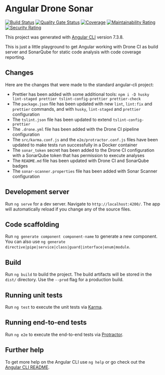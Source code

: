 # Angular Drone Sonar

[![Build Status](https://drone.jmerle.dev/api/badges/jmerle/angular-drone-sonar/status.svg)](https://drone.jmerle.dev/jmerle/angular-drone-sonar)
[![Quality Gate Status](https://sonar.jmerle.dev/api/project_badges/measure?project=jmerle%3Aangular-drone-sonar&metric=alert_status)](https://sonar.jmerle.dev/dashboard?id=jmerle%3Aangular-drone-sonar)
[![Coverage](https://sonar.jmerle.dev/api/project_badges/measure?project=jmerle%3Aangular-drone-sonar&metric=coverage)](https://sonar.jmerle.dev/dashboard?id=jmerle%3Aangular-drone-sonar)
[![Maintainability Rating](https://sonar.jmerle.dev/api/project_badges/measure?project=jmerle%3Aangular-drone-sonar&metric=sqale_rating)](https://sonar.jmerle.dev/dashboard?id=jmerle%3Aangular-drone-sonar)
[![Security Rating](https://sonar.jmerle.dev/api/project_badges/measure?project=jmerle%3Aangular-drone-sonar&metric=security_rating)](https://sonar.jmerle.dev/dashboard?id=jmerle%3Aangular-drone-sonar)

This project was generated with [Angular CLI](https://github.com/angular/angular-cli) version 7.3.8.

This is just a little playground to get Angular working with Drone CI as build server and SonarQube for static code analysis with code coverage reporting.

## Changes

Here are the changes that were made to the standard angular-cli project:
- Prettier has been added with some additional tools: `npm i -D husky lint-staged prettier tslint-config-prettier prettier-check`
- The `package.json` file has been updated with new `lint`, `lint:fix` and `prettier` commands, and with `husky`, `lint-staged` and `prettier` configuration
- The `tslint.json` file has been updated to extend `tslint-config-prettier`
- The `.drone.yml` file has been added with the Drone CI pipeline configuration
- The `src/karma.conf.js` and the `e2e/protractor.conf.js` files have been updated to make tests run successfully in a Docker container
- The `sonar_token` secret has been added to the Drone CI configuration with a SonarQube token that has permission to execute analyses
- The `README.md` file has been updated with Drone CI and SonarQube badges
- The `sonar-scanner.properties` file has been added with Sonar Scanner configuration

## Development server

Run `ng serve` for a dev server. Navigate to `http://localhost:4200/`. The app will automatically reload if you change any of the source files.

## Code scaffolding

Run `ng generate component component-name` to generate a new component. You can also use `ng generate directive|pipe|service|class|guard|interface|enum|module`.

## Build

Run `ng build` to build the project. The build artifacts will be stored in the `dist/` directory. Use the `--prod` flag for a production build.

## Running unit tests

Run `ng test` to execute the unit tests via [Karma](https://karma-runner.github.io).

## Running end-to-end tests

Run `ng e2e` to execute the end-to-end tests via [Protractor](http://www.protractortest.org/).

## Further help

To get more help on the Angular CLI use `ng help` or go check out the [Angular CLI README](https://github.com/angular/angular-cli/blob/master/README.md).
